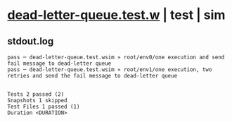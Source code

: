 # [dead-letter-queue.test.w](../../../../../../examples/tests/sdk_tests/queue/dead-letter-queue.test.w) | test | sim

## stdout.log
```log
pass ─ dead-letter-queue.test.wsim » root/env0/one execution and send fail message to dead-letter queue                 
pass ─ dead-letter-queue.test.wsim » root/env1/one execution, two retries and send the fail message to dead-letter queue
 
 
Tests 2 passed (2)
Snapshots 1 skipped
Test Files 1 passed (1)
Duration <DURATION>
```

